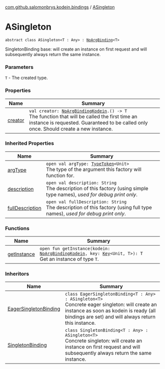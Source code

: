 [com.github.salomonbrys.kodein.bindings](../index.md) / [ASingleton](.)

# ASingleton

`abstract class ASingleton<T : Any> : `[`NoArgBinding`](../-no-arg-binding/index.md)`<T>`

SingletonBinding base: will create an instance on first request and will subsequently always return the same instance.

### Parameters

`T` - The created type.

### Properties

| Name | Summary |
|---|---|
| [creator](creator.md) | `val creator: `[`NoArgBindingKodein`](../-no-arg-binding-kodein/index.md)`.() -> T`<br>The function that will be called the first time an instance is requested. Guaranteed to be called only once. Should create a new instance. |

### Inherited Properties

| Name | Summary |
|---|---|
| [argType](../-no-arg-binding/arg-type.md) | `open val argType: `[`TypeToken`](../../com.github.salomonbrys.kodein/-type-token/index.md)`<Unit>`<br>The type of the argument this factory will function for. |
| [description](../-no-arg-binding/description.md) | `open val description: String`<br>The description of this factory (using simple type names), *used for debug print only*. |
| [fullDescription](../-no-arg-binding/full-description.md) | `open val fullDescription: String`<br>The description of this factory (using full type names), *used for debug print only*. |

### Functions

| Name | Summary |
|---|---|
| [getInstance](get-instance.md) | `open fun getInstance(kodein: `[`NoArgBindingKodein`](../-no-arg-binding-kodein/index.md)`, key: `[`Key`](../../com.github.salomonbrys.kodein/-kodein/-key/index.md)`<Unit, T>): T`<br>Get an instance of type `T`. |

### Inheritors

| Name | Summary |
|---|---|
| [EagerSingletonBinding](../-eager-singleton-binding/index.md) | `class EagerSingletonBinding<T : Any> : ASingleton<T>`<br>Concrete eager singleton: will create an instance as soon as kodein is ready (all bindings are set) and will always return this instance. |
| [SingletonBinding](../-singleton-binding/index.md) | `class SingletonBinding<T : Any> : ASingleton<T>`<br>Concrete singleton: will create an instance on first request and will subsequently always return the same instance. |
